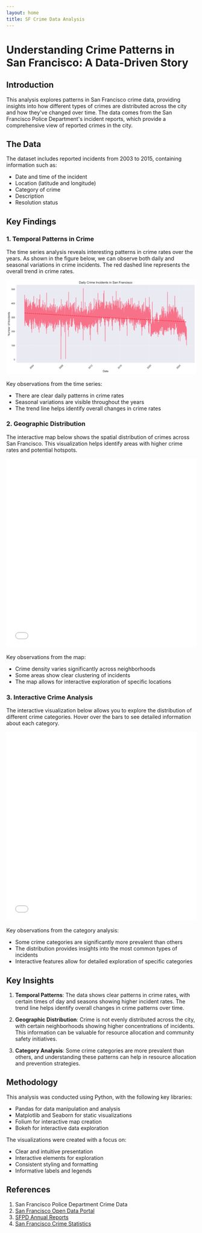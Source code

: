 ```yaml
---
layout: home
title: SF Crime Data Analysis
---
```


# Understanding Crime Patterns in San Francisco: A Data-Driven Story

## Introduction
This analysis explores patterns in San Francisco crime data, providing insights into how different types of crimes are distributed across the city and how they've changed over time. The data comes from the San Francisco Police Department's incident reports, which provide a comprehensive view of reported crimes in the city.

## The Data
The dataset includes reported incidents from 2003 to 2015, containing information such as:
- Date and time of the incident
- Location (latitude and longitude)
- Category of crime
- Description
- Resolution status

## Key Findings

### 1. Temporal Patterns in Crime
The time series analysis reveals interesting patterns in crime rates over the years. As shown in the figure below, we can observe both daily and seasonal variations in crime incidents. The red dashed line represents the overall trend in crime rates.

![Daily Crime Incidents in San Francisco](assets/images/time_series.png)

Key observations from the time series:
- There are clear daily patterns in crime rates
- Seasonal variations are visible throughout the years
- The trend line helps identify overall changes in crime rates

### 2. Geographic Distribution
The interactive map below shows the spatial distribution of crimes across San Francisco. This visualization helps identify areas with higher crime rates and potential hotspots.

<iframe src="assets/images/crime_map.html" width="100%" height="500px" frameborder="0"></iframe>

Key observations from the map:
- Crime density varies significantly across neighborhoods
- Some areas show clear clustering of incidents
- The map allows for interactive exploration of specific locations

### 3. Interactive Crime Analysis
The interactive visualization below allows you to explore the distribution of different crime categories. Hover over the bars to see detailed information about each category.

<iframe src="assets/images/interactive_viz.html" width="100%" height="500px" frameborder="0"></iframe>

Key observations from the category analysis:
- Some crime categories are significantly more prevalent than others
- The distribution provides insights into the most common types of incidents
- Interactive features allow for detailed exploration of specific categories

## Key Insights
1. **Temporal Patterns**: The data shows clear patterns in crime rates, with certain times of day and seasons showing higher incident rates. The trend line helps identify overall changes in crime patterns over time.

2. **Geographic Distribution**: Crime is not evenly distributed across the city, with certain neighborhoods showing higher concentrations of incidents. This information can be valuable for resource allocation and community safety initiatives.

3. **Category Analysis**: Some crime categories are more prevalent than others, and understanding these patterns can help in resource allocation and prevention strategies.

## Methodology
This analysis was conducted using Python, with the following key libraries:
- Pandas for data manipulation and analysis
- Matplotlib and Seaborn for static visualizations
- Folium for interactive map creation
- Bokeh for interactive data exploration

The visualizations were created with a focus on:
- Clear and intuitive presentation
- Interactive elements for exploration
- Consistent styling and formatting
- Informative labels and legends

## References
1. San Francisco Police Department Crime Data
2. [San Francisco Open Data Portal](https://data.sfgov.org/)
3. [SFPD Annual Reports](https://www.sanfranciscopolice.org/your-sfpd/reports-data)
4. [San Francisco Crime Statistics](https://www.sanfranciscopolice.org/your-sfpd/crime-statistics) 